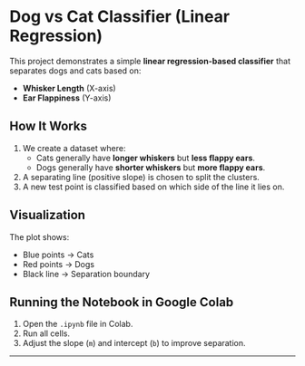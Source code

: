 # Dog vs Cat Classifier (Linear Regression)

This project demonstrates a simple **linear regression-based classifier** that separates dogs and cats based on:

- **Whisker Length** (X-axis)
- **Ear Flappiness** (Y-axis)

## How It Works
1. We create a dataset where:
   - Cats generally have **longer whiskers** but **less flappy ears**.
   - Dogs generally have **shorter whiskers** but **more flappy ears**.
2. A separating line (positive slope) is chosen to split the clusters.
3. A new test point is classified based on which side of the line it lies on.

## Visualization
The plot shows:
- Blue points → Cats
- Red points → Dogs
- Black line → Separation boundary

## Running the Notebook in Google Colab
1. Open the `.ipynb` file in Colab.
2. Run all cells.
3. Adjust the slope (`m`) and intercept (`b`) to improve separation.

---